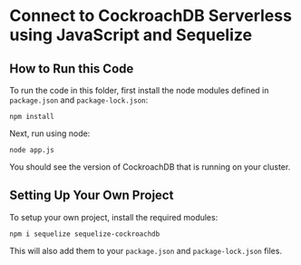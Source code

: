 # Connect to CockroachDB Serverless using JavaScript and Sequelize

## How to Run this Code

To run the code in this folder, first install the node modules defined in `package.json` and `package-lock.json`:

```
npm install
```

Next, run using node:


```
node app.js
```

You should see the version of CockroachDB that is running on your cluster.

## Setting Up Your Own Project

To setup your own project, install the required modules:

```
npm i sequelize sequelize-cockroachdb
```

This will also add them to your `package.json` and `package-lock.json` files.